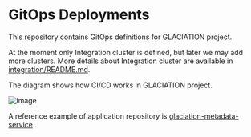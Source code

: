 # GitOps Deployments

This repository contains GitOps definitions for GLACIATION project.

At the moment only Integration cluster is defined, but later we may add more clusters. More details about Integration cluster are available in [integration/README.md](integration/README.md). 

The diagram shows how CI/CD works in GLACIATION project.

![image](docs/process_diagram.svg)

A reference example of application repository is [glaciation-metadata-service](https://github.com/glaciation-heu/glaciation-metadata-service).

